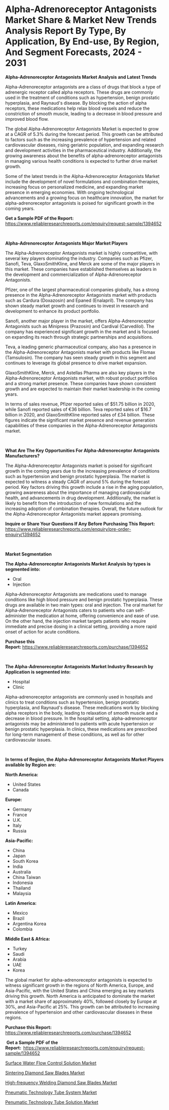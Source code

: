 <p><h1>Alpha-Adrenoreceptor Antagonists Market Share & Market New Trends Analysis Report By Type, By Application, By End-use, By Region, And Segment Forecasts, 2024 - 2031</h1></p><p><strong>Alpha-Adrenoreceptor Antagonists Market Analysis and Latest Trends</strong></p>
<p><p>Alpha-Adrenoreceptor antagonists are a class of drugs that block a type of adrenergic receptor called alpha receptors. These drugs are commonly used in the treatment of conditions such as hypertension, benign prostatic hyperplasia, and Raynaud's disease. By blocking the action of alpha receptors, these medications help relax blood vessels and reduce the constriction of smooth muscle, leading to a decrease in blood pressure and improved blood flow.</p><p>The global Alpha-Adrenoreceptor Antagonists Market is expected to grow at a CAGR of 5.3% during the forecast period. This growth can be attributed to factors such as the increasing prevalence of hypertension and related cardiovascular diseases, rising geriatric population, and expanding research and development activities in the pharmaceutical industry. Additionally, the growing awareness about the benefits of alpha-adrenoreceptor antagonists in managing various health conditions is expected to further drive market growth.</p><p>Some of the latest trends in the Alpha-Adrenoreceptor Antagonists Market include the development of novel formulations and combination therapies, increasing focus on personalized medicine, and expanding market presence in emerging economies. With ongoing technological advancements and a growing focus on healthcare innovation, the market for alpha-adrenoreceptor antagonists is poised for significant growth in the coming years.</p></p>
<p><strong>Get a Sample PDF of the Report:&nbsp;</strong> <a href="https://www.reliableresearchreports.com/enquiry/request-sample/1394652">https://www.reliableresearchreports.com/enquiry/request-sample/1394652</a></p>
<p>&nbsp;</p>
<p><strong>Alpha-Adrenoreceptor Antagonists Major Market Players</strong></p>
<p><p>The Alpha-Adrenoreceptor Antagonists market is highly competitive, with several key players dominating the industry. Companies such as Pfizer, Sanofi, Teva, GlaxoSmithKline, and Merck are some of the major players in this market. These companies have established themselves as leaders in the development and commercialization of Alpha-Adrenoreceptor Antagonists.</p><p>Pfizer, one of the largest pharmaceutical companies globally, has a strong presence in the Alpha-Adrenoreceptor Antagonists market with products such as Cardura (Doxazosin) and Epaned (Enalapril). The company has shown steady market growth and continues to invest in research and development to enhance its product portfolio.</p><p>Sanofi, another major player in the market, offers Alpha-Adrenoreceptor Antagonists such as Minipress (Prazosin) and Cardival (Carvedilol). The company has experienced significant growth in the market and is focused on expanding its reach through strategic partnerships and acquisitions.</p><p>Teva, a leading generic pharmaceutical company, also has a presence in the Alpha-Adrenoreceptor Antagonists market with products like Flomax (Tamsulosin). The company has seen steady growth in this segment and continues to leverage its global presence to drive market expansion.</p><p>GlaxoSmithKline, Merck, and Astellas Pharma are also key players in the Alpha-Adrenoreceptor Antagonists market, with robust product portfolios and a strong market presence. These companies have shown consistent growth and are expected to maintain their market leadership in the coming years.</p><p>In terms of sales revenue, Pfizer reported sales of $51.75 billion in 2020, while Sanofi reported sales of €36 billion. Teva reported sales of $16.7 billion in 2020, and GlaxoSmithKline reported sales of £34 billion. These figures indicate the significant market presence and revenue generation capabilities of these companies in the Alpha-Adrenoreceptor Antagonists market.</p></p>
<p>&nbsp;</p>
<p><strong>What Are The Key Opportunities For Alpha-Adrenoreceptor Antagonists Manufacturers?</strong></p>
<p><p>The Alpha-Adrenoreceptor Antagonists market is poised for significant growth in the coming years due to the increasing prevalence of conditions such as hypertension and benign prostatic hyperplasia. The market is expected to witness a steady CAGR of around 5% during the forecast period. Key factors driving this growth include a rise in the aging population, growing awareness about the importance of managing cardiovascular health, and advancements in drug development. Additionally, the market is likely to benefit from the introduction of new formulations and the increasing adoption of combination therapies. Overall, the future outlook for the Alpha-Adrenoreceptor Antagonists market appears promising.</p></p>
<p><strong>Inquire or Share Your Questions If Any Before Purchasing This Report:</strong> <a href="https://www.reliableresearchreports.com/enquiry/pre-order-enquiry/1394652">https://www.reliableresearchreports.com/enquiry/pre-order-enquiry/1394652</a></p>
<p>&nbsp;</p>
<p><strong>Market Segmentation</strong></p>
<p><strong>The Alpha-Adrenoreceptor Antagonists Market Analysis by types is segmented into:</strong></p>
<p><ul><li>Oral</li><li>Injection</li></ul></p>
<p><p>Alpha-Adrenoreceptor Antagonists are medications used to manage conditions like high blood pressure and benign prostatic hyperplasia. These drugs are available in two main types: oral and injection. The oral market for Alpha-Adrenoreceptor Antagonists caters to patients who can self-administer the medication at home, offering convenience and ease of use. On the other hand, the injection market targets patients who require immediate and precise dosing in a clinical setting, providing a more rapid onset of action for acute conditions.</p></p>
<p><strong>Purchase this Report:&nbsp;</strong><a href="https://www.reliableresearchreports.com/purchase/1394652">https://www.reliableresearchreports.com/purchase/1394652</a></p>
<p>&nbsp;</p>
<p><strong>The Alpha-Adrenoreceptor Antagonists Market Industry Research by Application is segmented into:</strong></p>
<p><ul><li>Hospital</li><li>Clinic</li></ul></p>
<p><p>Alpha-adrenoreceptor antagonists are commonly used in hospitals and clinics to treat conditions such as hypertension, benign prostatic hyperplasia, and Raynaud's disease. These medications work by blocking alpha receptors in the body, leading to relaxation of smooth muscle and a decrease in blood pressure. In the hospital setting, alpha-adrenoreceptor antagonists may be administered to patients with acute hypertension or benign prostatic hyperplasia. In clinics, these medications are prescribed for long-term management of these conditions, as well as for other cardiovascular issues.</p></p>
<p>&nbsp;</p>
<p><strong>In terms of Region, the Alpha-Adrenoreceptor Antagonists Market Players available by Region are:</strong></p>
<p>
    <p> <strong> North America: </strong>
        <ul>
            <li>United States</li>
            <li>Canada</li>
        </ul>
        </p> 
    <p> <strong> Europe: </strong>
        <ul>
            <li>Germany</li>
            <li>France</li>
            <li>U.K.</li>
            <li>Italy</li>
            <li>Russia</li>
        </ul>
        </p> 
    <p> <strong> Asia-Pacific: </strong>
        <ul>
            <li>China</li>
            <li>Japan</li>
            <li>South Korea</li>
            <li>India</li>
            <li>Australia</li>
            <li>China Taiwan</li>
            <li>Indonesia</li>
            <li>Thailand</li>
            <li>Malaysia</li>
        </ul>
        </p> 
    <p> <strong> Latin America: </strong>
        <ul>
            <li>Mexico</li>
            <li>Brazil</li>
            <li>Argentina Korea</li>
            <li>Colombia</li>
        </ul>
        </p> 
    <p> <strong> Middle East & Africa: </strong>
        <ul>
            <li>Turkey</li>
            <li>Saudi</li>
            <li>Arabia</li>
            <li>UAE</li>
            <li>Korea</li>
        </ul>
    </p>
    </p>
<p><p>The global market for alpha-adrenoreceptor antagonists is expected to witness significant growth in the regions of North America, Europe, and Asia-Pacific, with the United States and China emerging as key markets driving this growth. North America is anticipated to dominate the market with a market share of approximately 40%, followed closely by Europe at 30%, and Asia-Pacific at 25%. This growth can be attributed to increasing prevalence of hypertension and other cardiovascular diseases in these regions.</p></p>
<p><strong>Purchase this Report: </strong><a href="https://www.reliableresearchreports.com/purchase/1394652">https://www.reliableresearchreports.com/purchase/1394652</a></p>
<p>&nbsp;<strong>Get a Sample PDF of the Report:&nbsp;&nbsp;</strong><a href="https://www.reliableresearchreports.com/enquiry/request-sample/1394652">https://www.reliableresearchreports.com/enquiry/request-sample/1394652</a></p>
<p><strong></strong></p>
<p><p><a href="https://medium.com/@adahhagenes4545/surface-water-flow-control-solution-market-size-reveals-the-best-marketing-channels-in-global-acb964cd168b">Surface Water Flow Control Solution Market</a></p><p><a href="https://github.com/arionmp/Market-Research-Report-List-1/blob/main/sintering-diamond-saw-blades-market.md">Sintering Diamond Saw Blades Market</a></p><p><a href="https://github.com/pgtimber/Market-Research-Report-List-1/blob/main/high-frequency-welding-diamond-saw-blades-market.md">High-frequency Welding Diamond Saw Blades Market</a></p><p><a href="https://medium.com/@adahhagenes4545/pneumatic-technology-tube-system-market-furnishes-information-on-market-share-market-trends-and-3633a4f5b911">Pneumatic Technology Tube System Market</a></p><p><a href="https://medium.com/@adahhagenes4545/penumatic-technology-tube-solution-nbsp-market-focuses-on-market-share-size-and-projected-forecast-419f134da19b">Penumatic Technology Tube Solution Market</a></p></p>